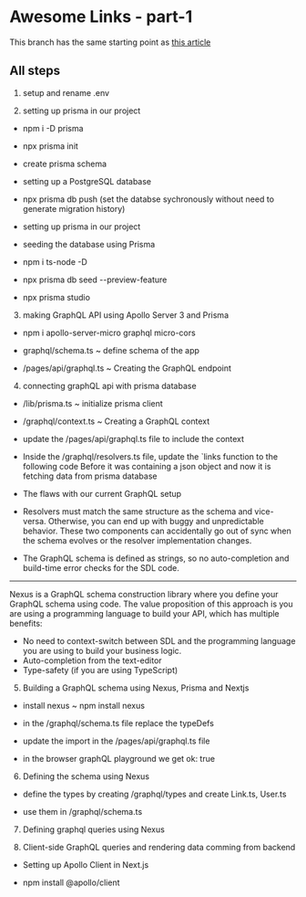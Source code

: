 # Awesome Links - part-1

This branch has the same starting point as [this article](https://prisma.io/blog/fullstack-nextjs-graphql-prisma-oklidw1rhw)

## All steps

1. setup and rename .env

2. setting up prisma in our project

- npm i -D prisma
- npx prisma init
- create prisma schema
- setting up a PostgreSQL database
- npx prisma db push (set the databse sychronously without need to generate migration history)

- setting up prisma in our project

- seeding the database using Prisma

- npm i ts-node -D
- npx prisma db seed --preview-feature
- npx prisma studio

3. making GraphQL API using Apollo Server 3 and Prisma

- npm i apollo-server-micro graphql micro-cors

- graphql/schema.ts ~ define schema of the app

- /pages/api/graphql.ts ~ Creating the GraphQL endpoint

4. connecting graphQL api with prisma database

- /lib/prisma.ts ~ initialize prisma client

- /graphql/context.ts ~ Creating a GraphQL context

- update the /pages/api/graphql.ts file to include the context

- Inside the /graphql/resolvers.ts file, update the `links function to the following code
  Before it was containing a json object and now it is fetching data from prisma database

- The flaws with our current GraphQL setup

- Resolvers must match the same structure as the schema and vice-versa. Otherwise, you can end up with buggy and unpredictable behavior. These two components can accidentally go out of sync when the schema evolves or the resolver implementation changes.

- The GraphQL schema is defined as strings, so no auto-completion and build-time error checks for the SDL code.

---

Nexus is a GraphQL schema construction library where you define your GraphQL schema using code. The value proposition of this approach is you are using a programming language to build your API, which has multiple benefits:

- No need to context-switch between SDL and the programming language you are using to build your business logic.
- Auto-completion from the text-editor
- Type-safety (if you are using TypeScript)

5. Building a GraphQL schema using Nexus, Prisma and Nextjs

- install nexus ~ npm install nexus

- in the /graphql/schema.ts file replace the typeDefs

- update the import in the /pages/api/graphql.ts file

- in the browser graphQL playground we get ok: true

6. Defining the schema using Nexus

- define the types by creating /graphql/types and create Link.ts, User.ts

- use them in /graphql/schema.ts

7. Defining graphql queries using Nexus

8. Client-side GraphQL queries and rendering data comming from backend

- Setting up Apollo Client in Next.js

- npm install @apollo/client
